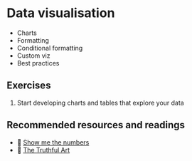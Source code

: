 # Data visualisation

- Charts
- Formatting
- Conditional formatting
- Custom viz
- Best practices

## Exercises
1. Start developing charts and tables that explore your data

## Recommended resources and readings
- :book: [Show me the numbers](http://geni.us/showmethenumbers)
- :book: [The Truthful Art](http://geni.us/truthfulart)
